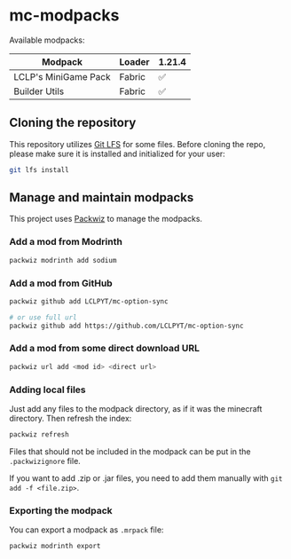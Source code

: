 # mc-modpacks
Available modpacks:

| Modpack              | Loader | 1.21.4 |
|--------------------- |--------|--------|
| LCLP's MiniGame Pack | Fabric | ✅     |
| Builder Utils        | Fabric | ✅     |

## Cloning the repository
This repository utilizes [Git LFS](https://git-lfs.com/) for some files. Before cloning the repo, please make sure it is installed and initialized for your user:

```bash
git lfs install
```

## Manage and maintain modpacks
This project uses [Packwiz](https://packwiz.infra.link/) to manage the modpacks.

### Add a mod from Modrinth
```bash
packwiz modrinth add sodium
```

### Add a mod from GitHub
```bash
packwiz github add LCLPYT/mc-option-sync

# or use full url
packwiz github add https://github.com/LCLPYT/mc-option-sync
```

### Add a mod from some direct download URL
```bash
packwiz url add <mod id> <direct url>
```

### Adding local files
Just add any files to the modpack directory, as if it was the minecraft directory. Then refresh the index:
```bash
packwiz refresh
```

Files that should not be included in the modpack can be put in the `.packwizignore` file.

If you want to add .zip or .jar files, you need to add them manually with `git add -f <file.zip>`.

### Exporting the modpack
You can export a modpack as `.mrpack` file:
```bash
packwiz modrinth export
```
